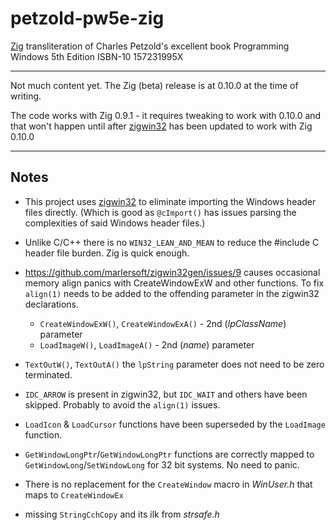 # petzold-pw5e-zig
[Zig](https://ziglang.org/) transliteration of Charles Petzold's excellent book Programming Windows 5th Edition ISBN-10 157231995X

---

Not much content yet. The Zig (beta) release is at 0.10.0 at the time of writing.

The code works with Zig 0.9.1 - it requires tweaking to work with 0.10.0 and that won't happen until after [zigwin32](https://github.com/marlersoft/zigwin32) has been updated to work with Zig 0.10.0

---

Notes
-----
- This project uses [zigwin32](https://github.com/marlersoft/zigwin32) to eliminate importing the Windows header files directly. (Which is good as `@cImport()` has issues parsing the complexities of said Windows header files.)

- Unlike C/C++ there is no `WIN32_LEAN_AND_MEAN` to reduce the #include C header file burden. Zig is quick enough.

- https://github.com/marlersoft/zigwin32gen/issues/9 causes occasional memory align panics with CreateWindowExW and other functions. To fix `align(1)` needs to be added to the offending parameter in the zigwin32 declarations.
  - `CreateWindowExW()`, `CreateWindowExA()` - 2nd (*lpClassName*) parameter
  - `LoadImageW()`, `LoadImageA()` - 2nd (*name*) parameter
- `TextOutW()`, `TextOutA()` the `lpString` parameter does not need to be zero terminated.
- `IDC_ARROW` is present in zigwin32, but `IDC_WAIT` and others have been skipped. Probably to avoid the `align(1)` issues.
- `LoadIcon` & `LoadCursor` functions have been superseded by the `LoadImage` function.
- `GetWindowLongPtr`/`GetWindowLongPtr` functions are correctly mapped to `GetWindowLong`/`SetWindowLong` for 32 bit systems. No need to panic.
- There is no replacement for the `CreateWindow` macro in *WinUser.h* that maps to `CreateWindowEx`
- missing `StringCchCopy` and its ilk from *strsafe.h*
